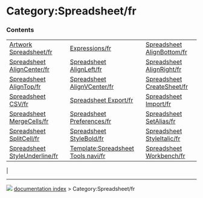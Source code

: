 # Category:Spreadsheet/fr


### Contents

|     |     |     |
| --- | --- | --- |
| [Artwork Spreadsheet/fr](Artwork_Spreadsheet/fr.md) | [Expressions/fr](Expressions/fr.md) | [Spreadsheet AlignBottom/fr](Spreadsheet_AlignBottom/fr.md) |
| [Spreadsheet AlignCenter/fr](Spreadsheet_AlignCenter/fr.md) | [Spreadsheet AlignLeft/fr](Spreadsheet_AlignLeft/fr.md) | [Spreadsheet AlignRight/fr](Spreadsheet_AlignRight/fr.md) |
| [Spreadsheet AlignTop/fr](Spreadsheet_AlignTop/fr.md) | [Spreadsheet AlignVCenter/fr](Spreadsheet_AlignVCenter/fr.md) | [Spreadsheet CreateSheet/fr](Spreadsheet_CreateSheet/fr.md) |
| [Spreadsheet CSV/fr](Spreadsheet_CSV/fr.md) | [Spreadsheet Export/fr](Spreadsheet_Export/fr.md) | [Spreadsheet Import/fr](Spreadsheet_Import/fr.md) |
| [Spreadsheet MergeCells/fr](Spreadsheet_MergeCells/fr.md) | [Spreadsheet Preferences/fr](Spreadsheet_Preferences/fr.md) | [Spreadsheet SetAlias/fr](Spreadsheet_SetAlias/fr.md) |
| [Spreadsheet SplitCell/fr](Spreadsheet_SplitCell/fr.md) | [Spreadsheet StyleBold/fr](Spreadsheet_StyleBold/fr.md) | [Spreadsheet StyleItalic/fr](Spreadsheet_StyleItalic/fr.md) |
| [Spreadsheet StyleUnderline/fr](Spreadsheet_StyleUnderline/fr.md) | [Template:Spreadsheet Tools navi/fr](Template_Spreadsheet_Tools_navi/fr.md) | [Spreadsheet Workbench/fr](Spreadsheet_Workbench/fr.md) |
|



---
![](images/Right_arrow.png) [documentation index](../README.md) > Category:Spreadsheet/fr
